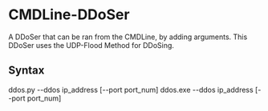 # CMDLine-DDoSer
A DDoSer that can be ran from the CMDLine, by adding arguments. This DDoSer uses the UDP-Flood Method for DDoSing.

## Syntax
ddos.py --ddos ip_address \[--port port_num]
ddos.exe --ddos ip_address \[--port port_num]
